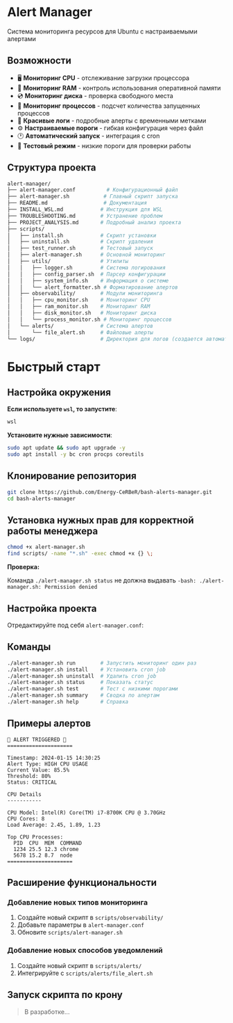# Alert Manager

Система мониторинга ресурсов для Ubuntu с настраиваемыми алертами

## Возможности

- 🖥️ **Мониторинг CPU** - отслеживание загрузки процессора
- 💾 **Мониторинг RAM** - контроль использования оперативной памяти  
- 💿 **Мониторинг диска** - проверка свободного места
- 🔄 **Мониторинг процессов** - подсчет количества запущенных процессов
- 📝 **Красивые логи** - подробные алерты с временными метками
- ⚙️ **Настраиваемые пороги** - гибкая конфигурация через файл
- 🕐 **Автоматический запуск** - интеграция с cron
- 🧪 **Тестовый режим** - низкие пороги для проверки работы

## Структура проекта

```bash
alert-manager/
├── alert-manager.conf          # Конфигурационный файл
├── alert-manager.sh           # Главный скрипт запуска
├── README.md                  # Документация
├── INSTALL_WSL.md            # Инструкция для WSL
├── TROUBLESHOOTING.md        # Устранение проблем
├── PROJECT_ANALYSIS.md       # Подробный анализ проекта
├── scripts/
│   ├── install.sh            # Скрипт установки
│   ├── uninstall.sh          # Скрипт удаления
│   ├── test_runner.sh        # Тестовый запуск
│   ├── alert-manager.sh      # Основной мониторинг
│   ├── utils/                # Утилиты
│   │   ├── logger.sh         # Система логирования
│   │   ├── config_parser.sh  # Парсер конфигурации
│   │   ├── system_info.sh    # Информация о системе
│   │   └── alert_formatter.sh # Форматирование алертов
│   ├── observability/        # Модули мониторинга
│   │   ├── cpu_monitor.sh    # Мониторинг CPU
│   │   ├── ram_monitor.sh    # Мониторинг RAM
│   │   ├── disk_monitor.sh   # Мониторинг диска
│   │   └── process_monitor.sh # Мониторинг процессов
│   └── alerts/               # Система алертов
│       └── file_alert.sh     # Файловые алерты
└── logs/                     # Директория для логов (создается автоматически)               # Директория для логов (создается автоматически)
```

# Быстрый старт

## Настройка окружения

**Если используете `wsl`, то запустите**:

```powershell
wsl
```

**Установите нужные зависимости**:

```bash
sudo apt update && sudo apt upgrade -y
sudo apt install -y bc cron procps coreutils
```

## Клонирование репозитория

```bash
git clone https://github.com/Energy-CeRBeR/bash-alerts-manager.git
cd bash-alerts-manager
```

## Установка нужных прав для корректной работы менеджера

```bash
chmod +x alert-manager.sh
find scripts/ -name "*.sh" -exec chmod +x {} \;
```

**Проверка:**

Команда `./alert-manager.sh status` не должна выдавать `-bash: ./alert-manager.sh: Permission denied`

## Настройка проекта

Отредактируйте под себя `alert-manager.conf`:

## Команды

```bash
./alert-manager.sh run        # Запустить мониторинг один раз
./alert-manager.sh install    # Установить cron job
./alert-manager.sh uninstall  # Удалить cron job
./alert-manager.sh status     # Показать статус
./alert-manager.sh test       # Тест с низкими порогами
./alert-manager.sh summary    # Сводка по алертам
./alert-manager.sh help       # Справка
```

## Примеры алертов

```
🚨 ALERT TRIGGERED 🚨
=====================

Timestamp: 2024-01-15 14:30:25
Alert Type: HIGH CPU USAGE
Current Value: 85.5%
Threshold: 80%
Status: CRITICAL

CPU Details
-----------

CPU Model: Intel(R) Core(TM) i7-8700K CPU @ 3.70GHz
CPU Cores: 8
Load Average: 2.45, 1.89, 1.23

Top CPU Processes:
  PID  CPU  MEM  COMMAND
  1234 25.5 12.3 chrome
  5678 15.2 8.7  node
=====================
```

## Расширение функциональности

### Добавление новых типов мониторинга

1. Создайте новый скрипт в `scripts/observability/`
2. Добавьте параметры в `alert-manager.conf`
3. Обновите `scripts/alert-manager.sh`

### Добавление новых способов уведомлений

1. Создайте новый скрипт в `scripts/alerts/`
2. Интегрируйте с `scripts/alerts/file_alert.sh`

## Запуск скрипта по крону

> В разработке...
